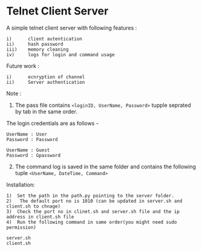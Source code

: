 # Telnet Client Server

A simple telnet client server with following features : 

	i)		client autentication 
	ii)		hash password 
	iii)	memory cleaning
	iv)		logs for login and command usage

Future work :

	i)		ecnryption of channel 
	ii)		Server authentication

Note :

1) The pass file contains ```<loginID, UserName, Password>``` tupple seprated by tab in the same order. 

The login credentials are as follows -
```
UserName : User
Password : Password

UserName : Guest
Password : Gpassword
```
2) The command log is saved in the same folder and contains the following tuple  ```<UserName, DateTime, Command> ``` 

Installation:

	1)	Set the path in the path.py pointing to the server folder.
	2)   The default port no is 1010 (can be updated in server.sh and client.sh to chnage)
	3)	Check the port no in clinet.sh and server.sh file and the ip address in client.sh file 
	4)	Run the following command in same order(you might need sudo permission)	
```
server.sh  
client.sh 
```
